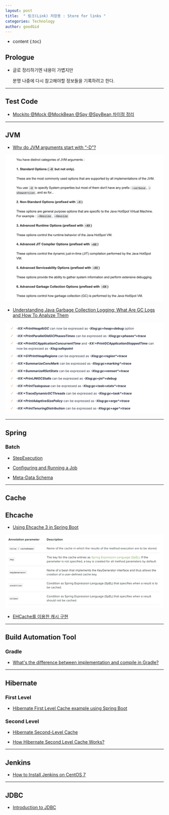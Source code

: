 ```yaml
---
layout: post
title:  " 링크(Link) 저장용 : Store for links "
categories: Technology
author: goodGid
---
```

* content
{:toc}

## Prologue

* 글로 정리하기엔 내용이 가볍지만

  분명 나중에 다시 참고해야할 정보들을 기록하려고 한다.



---

## Test Code

* [Mockito @Mock @MockBean @Spy @SpyBean 차이점 정리](https://cobbybb.tistory.com/16)


---


## JVM

* [Why do JVM arguments start with “-D”?](https://stackoverflow.com/questions/44745261/why-do-jvm-arguments-start-with-d)

![](/assets/img/tech/Store-For-Links-JVM_1.png)


* [Understanding Java Garbage Collection Logging: What Are GC Logs and How To Analyze Them](https://sematext.com/blog/java-garbage-collection-logs/#toc-gc-logging-options-in-java-9-and-newer-7)

![](/assets/img/tech/Store-For-Links-JVM_2.png)

---

## Spring

### Batch

* [StepExecution](https://docs.spring.io/spring-batch/docs/current/reference/html/domain.html#stepexecution)

* [Configuring and Running a Job](https://docs.spring.io/spring-batch/docs/current/reference/html/job.html#configureJob)

* [Meta-Data Schema](https://docs.spring.io/spring-batch/docs/3.0.x/reference/html/metaDataSchema.html)


---


## Cache

## Ehcache

* [Using Ehcache 3 in Spring Boot](https://springframework.guru/using-ehcache-3-in-spring-boot/)

![](/assets/img/tech/Store-For-Links-Spring_Cache_1.png)

* [EHCache를 이용한 캐시 구현](https://javacan.tistory.com/entry/133)

---

## Build Automation Tool

### Gradle

* [What's the difference between implementation and compile in Gradle?](https://stackoverflow.com/questions/44493378/whats-the-difference-between-implementation-and-compile-in-gradle)

---

## Hibernate

### First Level
* [Hibernate First Level Cache example using Spring Boot](https://www.netsurfingzone.com/hibernate/hibernate-first-level-cache-example-using-spring-boot/#Basic_points_about_Hibernate_First_Level_Cache)


### Second Level

* [Hibernate Second-Level Cache](https://www.baeldung.com/hibernate-second-level-cache)

* [How Hibernate Second Level Cache Works?](https://howtodoinjava.com/hibernate/how-hibernate-second-level-cache-works/)


---

## Jenkins

* [How to Install Jenkins on CentOS 7](https://linuxize.com/post/how-to-install-jenkins-on-centos-7/)


---

## JDBC

* [Introduction to JDBC](https://www.baeldung.com/java-jdbc)